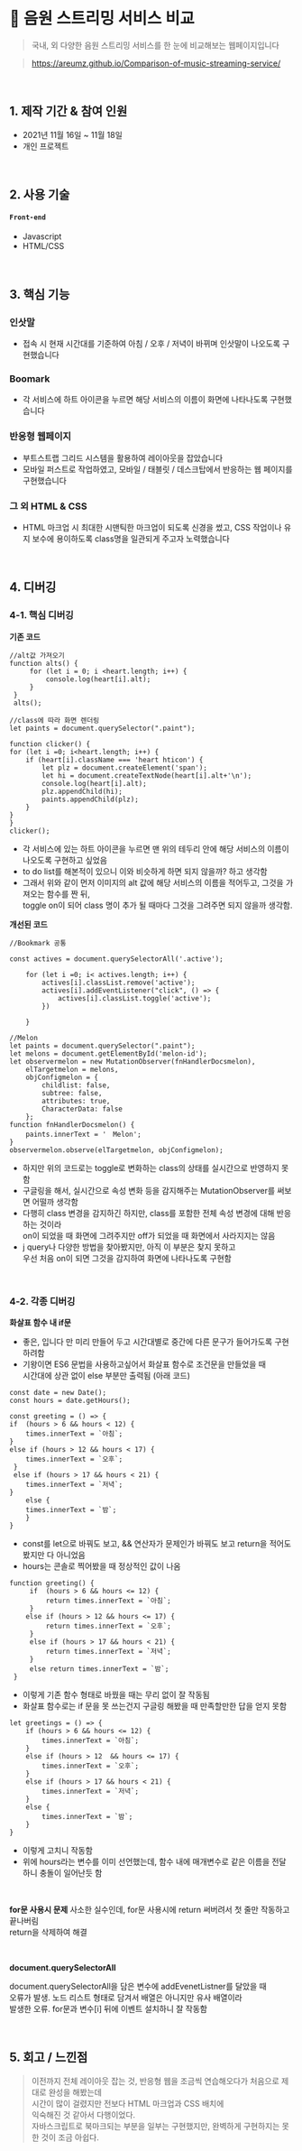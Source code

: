 # :pushpin: 음원 스트리밍 서비스 비교
>국내, 외 다양한 음원 스트리밍 서비스를 한 눈에 비교해보는 웹페이지입니다

>https://areumz.github.io/Comparison-of-music-streaming-service/

</br>

## 1. 제작 기간 & 참여 인원
- 2021년 11월 16일 ~ 11월 18일
- 개인 프로젝트

</br>

## 2. 사용 기술
#### `Front-end`
  - Javascript
  - HTML/CSS

</br>

## 3. 핵심 기능

### 인삿말
- 접속 시 현재 시간대를 기준하여 아침 / 오후 / 저녁이 바뀌며 인삿말이 나오도록 구현했습니다

### Boomark
- 각 서비스에 하트 아이콘을 누르면 해당 서비스의 이름이 화면에 나타나도록
구현했습니다

### 반응형 웹페이지
- 부트스트랩 그리드 시스템을 활용하여 레이아웃을 잡았습니다
- 모바일 퍼스트로 작업하였고, 모바일 / 태블릿 / 데스크탑에서 반응하는 웹 페이지를 구현했습니다

### 그 외 HTML & CSS
- HTML 마크업 시 최대한 시맨틱한 마크업이 되도록 신경을 썼고,
CSS 작업이나 유지 보수에 용이하도록 class명을 일관되게 주고자 노력했습니다

</br>

## 4. 디버깅
### 4-1. 핵심 디버깅

**기존 코드**

```
//alt값 가져오기
function alts() {
     for (let i = 0; i <heart.length; i++) {
         console.log(heart[i].alt);
     }
 }
 alts();

//class에 따라 화면 렌더링
let paints = document.querySelector(".paint");

function clicker() {
for (let i =0; i<heart.length; i++) {
    if (heart[i].className === 'heart hticon') {
        let plz = document.createElement('span');
        let hi = document.createTextNode(heart[i].alt+'\n');
        console.log(heart[i].alt);
        plz.appendChild(hi);
        paints.appendChild(plz);
    }
}
}
clicker();
```

- 각 서비스에 있는 하트 아이콘을 누르면 맨 위의 테두리 안에 해당 서비스의 이름이 나오도록 구현하고 싶었음
- to do list를 해본적이 있으니 이와 비슷하게 하면 되지 않을까? 하고 생각함
- 그래서 위와 같이 먼저 이미지의 alt 값에 해당 서비스의 이름을 적어두고, 그것을 가져오는 함수를 짠 뒤,<br/>
toggle on이 되어 class 명이 추가 될 때마다 그것을 그려주면 되지 않을까 생각함.

**개선된 코드**

```
//Bookmark 공통

const actives = document.querySelectorAll('.active');

    for (let i =0; i< actives.length; i++) {
        actives[i].classList.remove('active');
        actives[i].addEventListener("click", () => {
            actives[i].classList.toggle('active');
        })
        
    }

//Melon
let paints = document.querySelector(".paint");
let melons = document.getElementById('melon-id');
let observermelon = new MutationObserver(fnHandlerDocsmelon),
    elTargetmelon = melons,
    objConfigmelon = {
        childlist: false,
        subtree: false,
        attributes: true,
        CharacterData: false
    };
function fnHandlerDocsmelon() {
    paints.innerText = '　Melon';
}
observermelon.observe(elTargetmelon, objConfigmelon);
```

- 하지만 위의 코드로는 toggle로 변화하는 class의 상태를 실시간으로 반영하지 못함
- 구글링을 해서, 실시간으로 속성 변화 등을 감지해주는 MutationObserver를 써보면 어떨까 생각함
- 다행히 class 변경을 감지하긴 하지만, class를 포함한 전체 속성 변경에 대해 반응하는 것이라<br/>on이 되었을 때 화면에 그려주지만 off가 되었을 때 화면에서 사라지지는 않음<br/>
- j query나 다양한 방법을 찾아봤지만, 아직 이 부분은 찾지 못하고<br/>우선 처음 on이 되면 그것을 감지하여 화면에 나타나도록 구현함

</br>


### 4-2. 각종 디버깅
**화살표 함수 내 if문**

- 좋은, 입니다 만 미리 만들어 두고 시간대별로 중간에 다른 문구가 들어가도록 구현하려함
- 기왕이면 ES6 문법을 사용하고싶어서 화살표 함수로 조건문을 만들었을 때<br/>
시간대에 상관 없이 else 부분만 출력됨 (아래 코드)

```
const date = new Date();
const hours = date.getHours();

const greeting = () => {
if  (hours > 6 && hours < 12) {
    times.innerText = `아침`;
}
else if (hours > 12 && hours < 17) {
    times.innerText = `오후`;
 }
 else if (hours > 17 && hours < 21) {
    times.innerText = `저녁`;
}
    else {
    times.innerText = `밤`;
    }
}
```

- const를 let으로 바꿔도 보고, && 연산자가 문제인가 바꿔도 보고 return을 적어도 봤지만
다 아니었음
- hours는 콘솔로 찍어봤을 때 정상적인 값이 나옴

```
function greeting() {
     if  (hours > 6 && hours <= 12) {
         return times.innerText = `아침`;
     }
    else if (hours > 12 && hours <= 17) {
         return times.innerText = `오후`;
     }
     else if (hours > 17 && hours < 21) {
         return times.innerText = `저녁`;
     }
     else return times.innerText = `밤`;
 }
```

- 이렇게 기존 함수 형태로 바꿨을 때는 무리 없이 잘 작동됨
- 화살표 함수로는 if 문을 못 쓰는건지 구글링 해봤을 때 만족할만한 답을 얻지 못함

```
let greetings = () => {
    if (hours > 6 && hours <= 12) {
        times.innerText = `아침`;
    }
    else if (hours > 12  && hours <= 17) {
        times.innerText = `오후`;
    }
    else if (hours > 17 && hours < 21) {
        times.innerText = `저녁`;
    }
    else {
        times.innerText = `밤`;
    }
}
```
- 이렇게 고치니 작동함
- 위에 hours라는 변수를 이미 선언했는데, 함수 내에 매개변수로 같은 이름을 전달하니
충돌이 일어난듯 함
    
</br>

**for문 사용시 문제**
사소한 실수인데, for문 사용시에 return 써버려서 첫 줄만 작동하고 끝나버림<br/>
return을 삭제하여 해결
    
</br>

**document.querySelectorAll**

document.querySelectorAll을 담은 변수에 addEvenetListner를 달았을 때<br/>
오류가 발생. 노드 리스트 형태로 담겨서 배열은 아니지만 유사 배열이라<br/>
발생한 오류. for문과 변수[i] 뒤에 이벤트 설치하니 잘 작동함

    
</br>

## 5. 회고 / 느낀점
> 이전까지 전체 레이아웃 잡는 것, 반응형 웹을 조금씩 연습해오다가 처음으로 제대로 완성을 해봤는데<br/>시간이 많이 걸렸지만 전보다 HTML 마크업과 CSS 배치에<br/>익숙해진 것 같아서 다행이었다. <br/>
자바스크립트로 북마크되는 부분을 일부는 구현했지만, 완벽하게 구현하지는 못한 것이 조금 아쉽다.

